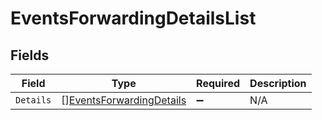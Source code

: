 # EventsForwardingDetailsList


## Fields

| Field                                                                       | Type                                                                        | Required                                                                    | Description                                                                 |
| --------------------------------------------------------------------------- | --------------------------------------------------------------------------- | --------------------------------------------------------------------------- | --------------------------------------------------------------------------- |
| `Details`                                                                   | [][EventsForwardingDetails](../../models/shared/eventsforwardingdetails.md) | :heavy_minus_sign:                                                          | N/A                                                                         |